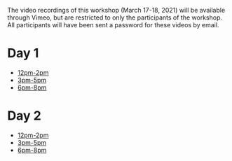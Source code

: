 The video recordings of this workshop (March 17-18, 2021) will be available through Vimeo, but are restricted to only the participants of the workshop.
All participants will have been sent a password for these videos by email.

# Day 1

* [12pm-2pm](https://vimeo.com/524949907)
* [3pm-5pm](https://vimeo.com/525053387)
* [6pm-8pm](https://vimeo.com/525162173)

# Day 2

* [12pm-2pm](https://vimeo.com/525594728)
* [3pm-5pm](https://vimeo.com/525695756)
* [6pm-8pm](https://vimeo.com/525843347)
